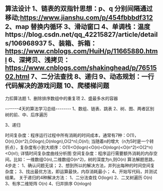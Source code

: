 算法设计
  1、链表的双指针思想：p、q  分别间隔通过移动;https://www.jianshu.com/p/454fbbbdf312
  2、map 替换内循环
  3、滑动窗口
  4、单调栈：温度https://blog.csdn.net/qq_42215827/article/details/106968937
  5、装箱、拆箱：https://www.cnblogs.com/HuiH/p/11665880.html
  6、深拷贝、浅拷贝：https://www.cnblogs.com/shakinghead/p/7651502.html
  7、二分法查找
  8、递归
  9、动态规划：一行代码解决的游戏问题
  10、爬楼梯问题
  ---------
  力扣算法题
  1、删除排序数组中的重复项
  2、盛最多水的容器
  
  -------4天的算法学习总结--------
  1、数组、链表、跳表
  2、树、图、两者区别
  树的前、中、后序遍历
  
  3、递归
  
 时间复杂度：程序运行过程中所有消耗的时间成本，通常有7种：O(1)，O(n),O(n^2),O(logn),O(nlogn),O(2^n),O(n!);
            当随着n的增大（n为5时是一个转折点），复杂度有小到大顺序：O(1)<O(logn)<O(n)<O(nlogn)<O(n^2)<O(2^n)<O(n!);
            详情时间复杂度曲线分析图
  空间复杂度：程序运行需要额外消耗的内存空间。比如：一维数组O(n),二维数组O(n^2)，树的深度为n,则O(n)
  算法解题思路，4步走：
           1、确认问题无误；
           2、想到所以的解决方法，并列出每种的时间空间复杂度；
           3、找出最优方法，即运算最快，内存消耗最小；
           4、开始写代码，并测试结果。
  关于递归的4种解决方法：
           1、二分法查找 O(logn)
           2、二叉树遍历 O(n)
           3、有序二维矩阵 O(n)
           4、归并排序 O(nlogn)
  
